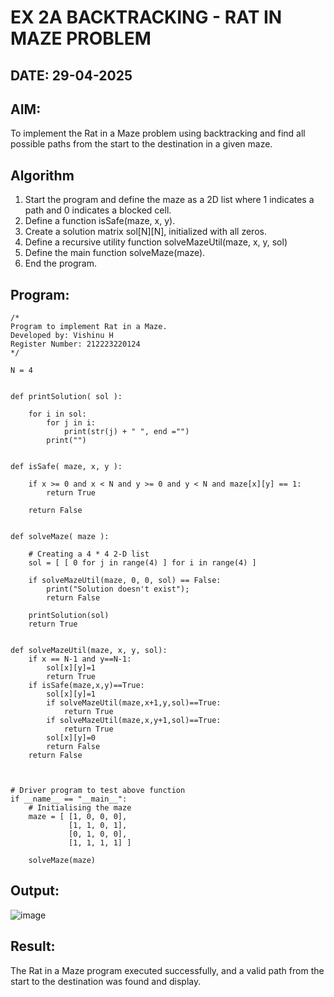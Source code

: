 # EX 2A BACKTRACKING - RAT IN MAZE PROBLEM
## DATE: 29-04-2025
## AIM:
To implement the Rat in a Maze problem using backtracking and find all possible paths from the start to the destination in a given maze.


## Algorithm
1. Start the program and define the maze as a 2D list where 1 indicates a path and 0 indicates a blocked cell.
2. Define a function isSafe(maze, x, y).
3. Create a solution matrix sol[N][N], initialized with all zeros.
4. Define a recursive utility function solveMazeUtil(maze, x, y, sol)
5. Define the main function solveMaze(maze).
6. End the program.  

## Program:
```
/*
Program to implement Rat in a Maze.
Developed by: Vishinu H
Register Number: 212223220124  
*/

N = 4
 

def printSolution( sol ):
     
    for i in sol:
        for j in i:
            print(str(j) + " ", end ="")
        print("")
 

def isSafe( maze, x, y ):
     
    if x >= 0 and x < N and y >= 0 and y < N and maze[x][y] == 1:
        return True
     
    return False
 

def solveMaze( maze ):
     
    # Creating a 4 * 4 2-D list
    sol = [ [ 0 for j in range(4) ] for i in range(4) ]
     
    if solveMazeUtil(maze, 0, 0, sol) == False:
        print("Solution doesn't exist");
        return False
     
    printSolution(sol)
    return True
     

def solveMazeUtil(maze, x, y, sol):
    if x == N-1 and y==N-1:
        sol[x][y]=1
        return True
    if isSafe(maze,x,y)==True:
        sol[x][y]=1
        if solveMazeUtil(maze,x+1,y,sol)==True:
            return True
        if solveMazeUtil(maze,x,y+1,sol)==True:
            return True
        sol[x][y]=0
        return False
    return False



# Driver program to test above function
if __name__ == "__main__":
    # Initialising the maze
    maze = [ [1, 0, 0, 0],
             [1, 1, 0, 1],
             [0, 1, 0, 0],
             [1, 1, 1, 1] ]
              
    solveMaze(maze)
```

## Output:
![image](https://github.com/user-attachments/assets/3a5716c5-597b-4b00-a8da-fc68011db7d4)



## Result:
The Rat in a Maze program executed successfully, and a valid path from the start to the destination was found and display.
